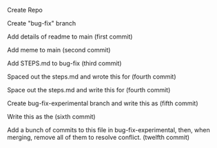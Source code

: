 Create Repo

Create "bug-fix" branch

Add details of readme to main (first commit)

Add meme to main (second commit)

Add STEPS.md to bug-fix (third commit)

Spaced out the steps.md and wrote this for (fourth commit)

Space out the steps.md and write this for (fourth commit)

Create bug-fix-experimental branch and write this as (fifth commit)

Write this as the (sixth commit)

Add a bunch of commits to this file in bug-fix-experimental, then, when merging, remove all of them to resolve conflict. (twelfth commit)
